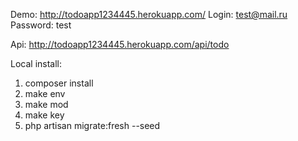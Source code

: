 Demo: http://todoapp1234445.herokuapp.com/
Login: test@mail.ru
Password: test

Api: http://todoapp1234445.herokuapp.com/api/todo

Local install:

1) composer install
2) make env
3) make mod
4) make key
5) php artisan migrate:fresh --seed
